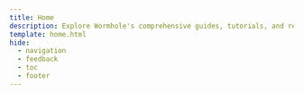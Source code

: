 ```yaml
---
title: Home
description: Explore Wormhole's comprehensive guides, tutorials, and resources to build secure multichain applications and enable seamless cross-chain communication.
template: home.html
hide:
  - navigation
  - feedback
  - toc
  - footer
---
```

